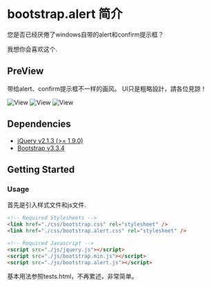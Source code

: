 # bootstrap.alert 简介

您是否已经厌倦了windows自带的alert和confirm提示框？

我想你会喜欢这个.


## PreView

带给alert、confirm提示框不一样的画风。
UI只是粗略設計，請各位見諒！

![View](https://github.com/aphy358/bootstrap.alert/blob/master/screenshot1.jpg)
![View](https://github.com/aphy358/bootstrap.alert/blob/master/screenshot2.png)
![View](https://github.com/aphy358/bootstrap.alert/blob/master/screenshot3.jpg)


## Dependencies

- [jQuery v2.1.3 (>= 1.9.0)](http://jquery.com/)
- [Bootstrap v3.3.4](http://getbootstrap.com)
 

## Getting Started

### Usage

首先是引入样式文件和js文件.

```html
<!-- Required Stylesheets -->
<link href="./css/bootstrap.css" rel="stylesheet" />
<link href="./css/bootstrap.alert.css" rel="stylesheet" />

<!-- Required Javascript -->
<script src="./js/jquery.js"></script>
<script src="./js/bootstrap.min.js"></script>
<script src="./js/bootstrap.alert.js"></script>
```

基本用法参照tests.html，不再累述，非常简单。
